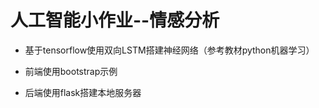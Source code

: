 # 人工智能小作业--情感分析

* 基于tensorflow使用双向LSTM搭建神经网络（参考教材python机器学习）

* 前端使用bootstrap示例

* 后端使用flask搭建本地服务器

